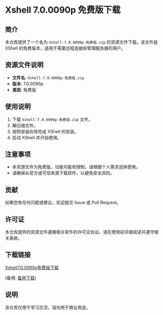 # Xshell 7.0.0090p 免费版下载

## 简介

本仓库提供了一个名为 `Xshell-7.0.0090p-免费版.zip` 的资源文件下载。该文件是 XShell 的免费版本，适用于需要远程连接和管理服务器的用户。

## 资源文件说明

- **文件名**: `Xshell-7.0.0090p-免费版.zip`
- **版本**: 7.0.0090p
- **类型**: 免费版

## 使用说明

1. 下载 `Xshell-7.0.0090p-免费版.zip` 文件。
2. 解压缩文件。
3. 按照安装向导完成 XShell 的安装。
4. 启动 XShell 并开始使用。

## 注意事项

- 本资源文件为免费版，功能可能有限制，请根据个人需求选择使用。
- 请确保从官方或可信来源下载软件，以避免安全风险。

## 贡献

如果您有任何问题或建议，欢迎提交 Issue 或 Pull Request。

## 许可证

本仓库提供的资源文件遵循相关软件的许可证协议。请在使用前仔细阅读并遵守相关条款。

## 下载链接
[Xshell7.0.0090p免费版下载](https://pan.quark.cn/s/310a54fcec62) 

(备用: [备用下载](https://pan.baidu.com/s/1yU_9xHORFuR_YUXuVyRqQg?pwd=1234))

## 说明

该仓库仅用于学习交流，请勿用于商业用途。
